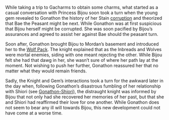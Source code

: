 <!-- title: A Rock and a Hard Place -->

While taking a trip to Gacharms to obtain some charms, what started as a casual conversation with Princess Bijou soon took a turn when the young gem revealed to Gonathon the history of her Stain [corruption](https://www.youtube.com/live/BSPi8sTHdAY?si=kbE6-YQRyp3CFpJQ&t=715) and theorized that Bae the Peasant might be next. While Gonathon was at first suspicious that Bijou herself might be corrupted. She was soon pacified by Bijou’s assurances and agreed to assist her against Bae should the peasant turn.

Soon after, Gonathon brought Bijou to Mordan’s basement and introduced her to the [Wolf Pack](https://www.youtube.com/live/BSPi8sTHdAY?si=mVR0jSVdL_aFNKuq&t=2616). The knight explained that as the Inbreads and Wolves were mortal enemies, siding with one meant rejecting the other. While Bijou felt she had that dawg in her, she wasn’t sure of where her path lay at the moment. Not wishing to push her further, Gonathon reassured her that no matter what they would remain friends.

Sadly, the Knight and Gem’s interactions took a turn for the awkward later in the day when, following Gonathon’s disastrous fumbling of her relationship with Shiori (see [Gonathon-Shiori](#edge:gigi-shiori)), the distraught knight was informed by Bijou that not only had she recovered her memories of her past, but that she and Shiori had reaffirmed their love for one another. While Gonathon does not seem to bear any ill will towards Bijou, this new development could not have come at a worse time.